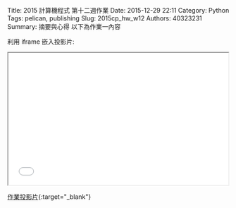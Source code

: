 Title: 2015 計算機程式 第十二週作業
Date: 2015-12-29 22:11
Category: Python
Tags: pelican, publishing
Slug: 2015cp_hw_w12
Authors: 40323231
Summary: 摘要與心得
以下為作業一內容

利用 iframe 嵌入投影片:

<iframe src="simplest8.html" width="500" height="300"></iframe>

[作業投影片](simplest8.html){:target="_blank"}

